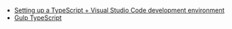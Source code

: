 - [Setting up a TypeScript + Visual Studio Code development environment](http://blog.wolksoftware.com/setting-up-your-typescript-vs-code-development-environment)
- [Gulp TypeScript](https://www.typescriptlang.org/docs/handbook/gulp.html)